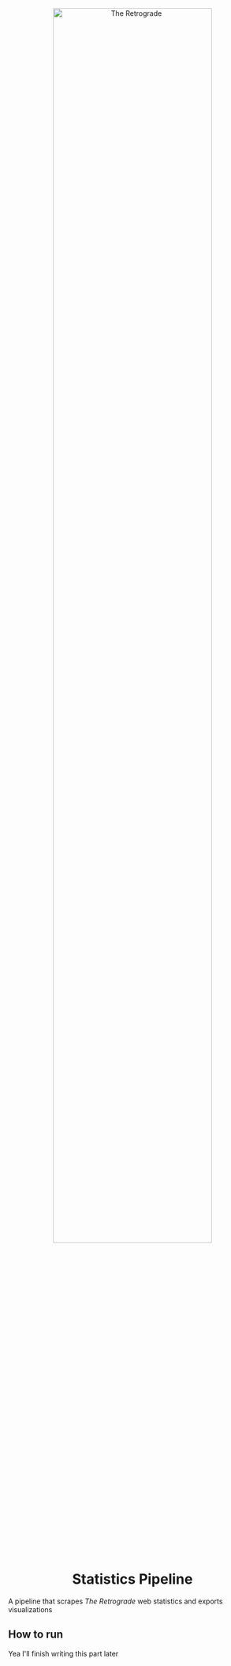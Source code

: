 
<div align="center">
  <img src="https://i0.wp.com/retrogradenews.com/wp-content/uploads/2024/09/THE-RETROGRADE-BRANDING-NAMEPLATE_white.png" width="80%" alt="The Retrograde">
<h1>Statistics Pipeline</h1>
</div>
A pipeline that scrapes <i>The Retrograde</i> web statistics and exports visualizations

## How to run
Yea I'll finish writing this part later
